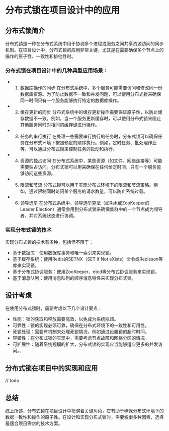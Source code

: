# **分布式锁在项目设计中的应用**

## 分布式锁简介
分布式锁是一种在分布式系统中用于协调多个进程或服务之间共享资源访问的同步机制。在项目设计中，分布式锁的应用非常关键，尤其是在需要确保多个节点上的操作的原子性、一致性和排他性时。

### 分布式锁在项目设计中的几种典型应用场景：

- 1. 数据库操作的同步
在分布式系统中，多个服务可能需要访问和修改同一份数据库资源。为了防止数据不一致和并发问题，可以使用分布式锁来确保同一时间只有一个服务能够执行特定的数据库操作。
- 2. 缓存更新的同步
分布式系统中的缓存更新操作需要保证原子性，以防止缓存数据不一致。例如，当一个服务更新缓存时，可以使用分布式锁来阻止其他服务同时对相同的缓存键进行操作。
- 3. 任务的串行执行
在处理一些需要串行执行的任务时，分布式锁可以确保任务在分布式环境下按照预定的顺序执行。例如，定时任务、批处理作业等，可以通过分布式锁来控制任务的启动和执行。
- 4. 资源的独占访问
在分布式系统中，某些资源（如文件、网络连接等）可能需要独占访问。分布式锁可以用来确保在任何给定时间，只有一个服务能够访问这些资源。
- 5. 限流和节流
分布式锁可以用于实现分布式环境下的限流和节流策略。例如，通过限制同时访问某个服务的请求数量，可以防止系统过载。
- 6. 领导选举
在分布式系统中，领导选举算法（如Raft或ZooKeeper的Leader Election）通常会用到分布式锁来确保集群中的一个节点成为领导者，并对系统状态进行协调。

### 实现分布式锁的技术
实现分布式锁的技术有多种，包括但不限于：

- 基于数据库：使用数据库事务和唯一索引来实现锁。
- 基于缓存系统：使用Redis的SETNX（SET if Not eXists）命令或Redisson等库来实现锁。
- 基于分布式协调服务：使用ZooKeeper、etcd等分布式协调服务来实现锁。
- 基于消息队列：使用消息队列的顺序消息特性来实现分布式锁。

## 设计考虑
在使用分布式锁时，需要考虑以下几个设计要点：

- 性能：锁的获取和释放需要高效，以免成为系统瓶颈。
- 可靠性：锁的实现必须可靠，确保在分布式环境下的一致性和可用性。
- 死锁处理：需要有机制来处理死锁情况，例如通过设置锁的超时时间。
- 容错性：在分布式锁的实现中，需要考虑节点故障和网络分区的情况。
- 可扩展性：随着系统规模的扩大，分布式锁的实现应当能够适应更多的并发访问。、

## 分布式锁在项目中的实现和应用
// todo

## 总结

综上所述，分布式锁在项目设计中扮演着关键角色，它有助于确保分布式环境下的数据一致性和操作的原子性。在设计和实现分布式锁时，需要权衡多种因素，选择最适合项目需求的技术方案。